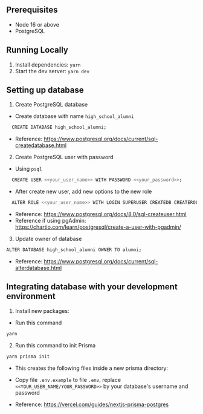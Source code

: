 ## Prerequisites
- Node 16 or above
- PostgreSQL

## Running Locally

1. Install dependencies: `yarn`
2. Start the dev server: `yarn dev`

## Setting up database

1. Create PostgreSQL database
* Create database with name `high_school_alumni`
```bash
  CREATE DATABASE high_school_alumni;
```
* Reference: https://www.postgresql.org/docs/current/sql-createdatabase.html

2. Create PostgreSQL user with password
* Using `psql`
```bash
  CREATE USER <<your_user_name>> WITH PASSWORD <<your_password>>;
```
* After create new user, add new options to the new role
```bash
  ALTER ROLE <<your_user_name>> WITH LOGIN SUPERUSER CREATEDB CREATEROLE;
```
* Reference: https://www.postgresql.org/docs/8.0/sql-createuser.html
* Reference if using pgAdmin: https://chartio.com/learn/postgresql/create-a-user-with-pgadmin/
3. Update owner of database
```bash
ALTER DATABASE high_school_alumni OWNER TO alumni;
```
* Reference: https://www.postgresql.org/docs/current/sql-alterdatabase.html

## Integrating database with your development environment
1. Install new packages:
* Run this command
```bash
yarn
```
2. Run this command to init Prisma
```bash
yarn prisma init
```
* This creates the following files inside a new prisma directory:
* Copy file `.env.example` to file `.env`, replace `<<YOUR_USER_NAME/YOUR_PASSWORD>>` by your database's username and password

* Reference: https://vercel.com/guides/nextjs-prisma-postgres
